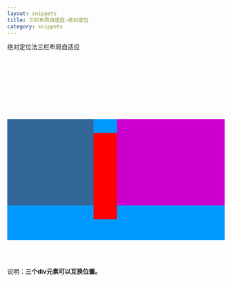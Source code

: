 ```yaml
---
layout: snippets
title: 三栏布局自适应-绝对定位
category: snippets
---
```


绝对定位法三栏布局自适应

<pre data-language="html">
<!doctype html>
<html>
<head>
<meta charset="utf-8">
<title>绝对定位法</title>
<style>
    .parent{ margin:auto; background:#09F; position:relative; }

    .left{ width:200px; height:200px; background:#369; position:absolute; left:0; top:0; }

    .right{ width:250px; height:200px; background:#C0C; position:absolute; right:0; top:0; }

    .center{ background:#F00; margin:0 250px 0 200px; height:200px; }
</style>
</head>
<body>
<div class="parent">
    <div class="center"></div>
    <div class="left"></div>
    <div class="right"></div>
</div>
</body>
</html>
</pre>

说明：**三个div元素可以互换位置。**